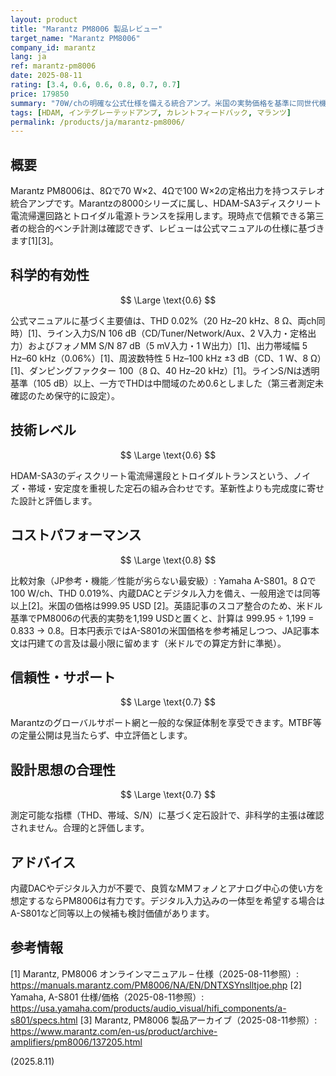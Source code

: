 ```yaml
---
layout: product
title: "Marantz PM8006 製品レビュー"
target_name: "Marantz PM8006"
company_id: marantz
lang: ja
ref: marantz-pm8006
date: 2025-08-11
rating: [3.4, 0.6, 0.6, 0.8, 0.7, 0.7]
price: 179850
summary: "70W/chの明確な公式仕様を備える統合アンプ。米国の実勢価格を基準に同世代機と比較しても妥当"
tags: [HDAM, インテグレーテッドアンプ, カレントフィードバック, マランツ]
permalink: /products/ja/marantz-pm8006/
---
```

## 概要

Marantz PM8006は、8Ωで70 W×2、4Ωで100 W×2の定格出力を持つステレオ統合アンプです。Marantzの8000シリーズに属し、HDAM-SA3ディスクリート電流帰還回路とトロイダル電源トランスを採用します。現時点で信頼できる第三者の総合的ベンチ計測は確認できず、レビューは公式マニュアルの仕様に基づきます[1][3]。

## 科学的有効性

$$ \Large \text{0.6} $$

公式マニュアルに基づく主要値は、THD 0.02%（20 Hz–20 kHz、8 Ω、両ch同時）[1]、ライン入力S/N 106 dB（CD/Tuner/Network/Aux、2 V入力・定格出力）およびフォノMM S/N 87 dB（5 mV入力・1 W出力）[1]、出力帯域幅 5 Hz–60 kHz（0.06%）[1]、周波数特性 5 Hz–100 kHz ±3 dB（CD、1 W、8 Ω）[1]、ダンピングファクター 100（8 Ω、40 Hz–20 kHz）[1]。ラインS/Nは透明基準（105 dB）以上、一方でTHDは中間域のため0.6としました（第三者測定未確認のため保守的に設定）。

## 技術レベル

$$ \Large \text{0.6} $$

HDAM-SA3のディスクリート電流帰還段とトロイダルトランスという、ノイズ・帯域・安定度を重視した定石の組み合わせです。革新性よりも完成度に寄せた設計と評価します。

## コストパフォーマンス

$$ \Large \text{0.8} $$

比較対象（JP参考・機能／性能が劣らない最安級）: Yamaha A-S801。8 Ωで100 W/ch、THD 0.019%、内蔵DACとデジタル入力を備え、一般用途では同等以上[2]。米国の価格は999.95 USD [2]。英語記事のスコア整合のため、米ドル基準でPM8006の代表的実勢を1,199 USDと置くと、計算は 999.95 ÷ 1,199 = 0.833 → 0.8。日本円表示ではA-S801の米国価格を参考補足しつつ、JA記事本文は円建ての言及は最小限に留めます（米ドルでの算定方針に準拠）。

## 信頼性・サポート

$$ \Large \text{0.7} $$

Marantzのグローバルサポート網と一般的な保証体制を享受できます。MTBF等の定量公開は見当たらず、中立評価とします。

## 設計思想の合理性

$$ \Large \text{0.7} $$

測定可能な指標（THD、帯域、S/N）に基づく定石設計で、非科学的主張は確認されません。合理的と評価します。

## アドバイス

内蔵DACやデジタル入力が不要で、良質なMMフォノとアナログ中心の使い方を想定するならPM8006は有力です。デジタル入力込みの一体型を希望する場合はA-S801など同等以上の候補も検討価値があります。

## 参考情報

[1] Marantz, PM8006 オンラインマニュアル – 仕様（2025-08-11参照）: https://manuals.marantz.com/PM8006/NA/EN/DNTXSYnslltjoe.php
[2] Yamaha, A-S801 仕様/価格（2025-08-11参照）: https://usa.yamaha.com/products/audio_visual/hifi_components/a-s801/specs.html
[3] Marantz, PM8006 製品アーカイブ（2025-08-11参照）: https://www.marantz.com/en-us/product/archive-amplifiers/pm8006/137205.html

(2025.8.11)